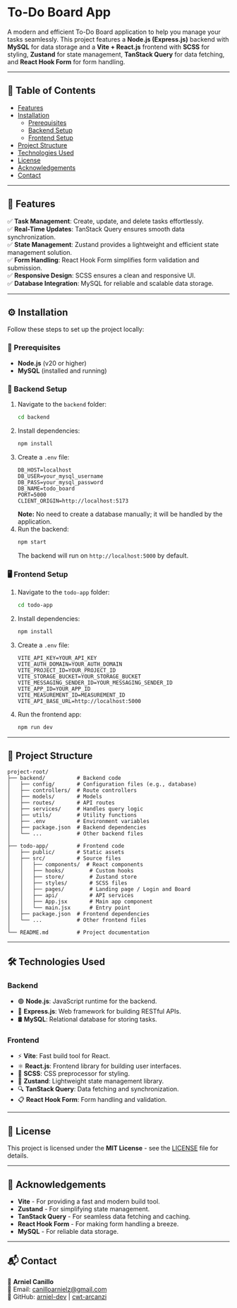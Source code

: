# To-Do Board App

A modern and efficient To-Do Board application to help you manage your tasks seamlessly. This project features a **Node.js (Express.js)** backend with **MySQL** for data storage and a **Vite + React.js** frontend with **SCSS** for styling, **Zustand** for state management, **TanStack Query** for data fetching, and **React Hook Form** for form handling.

---

## 📌 Table of Contents

- [Features](#features)
- [Installation](#installation)
  - [Prerequisites](#prerequisites)
  - [Backend Setup](#backend-setup)
  - [Frontend Setup](#frontend-setup)
- [Project Structure](#project-structure)
- [Technologies Used](#technologies-used)
- [License](#license)
- [Acknowledgements](#acknowledgements)
- [Contact](#contact)

---

## 🚀 Features

✅ **Task Management**: Create, update, and delete tasks effortlessly.  
✅ **Real-Time Updates**: TanStack Query ensures smooth data synchronization.  
✅ **State Management**: Zustand provides a lightweight and efficient state management solution.  
✅ **Form Handling**: React Hook Form simplifies form validation and submission.  
✅ **Responsive Design**: SCSS ensures a clean and responsive UI.  
✅ **Database Integration**: MySQL for reliable and scalable data storage.  

---

## ⚙️ Installation

Follow these steps to set up the project locally:

### 📌 Prerequisites

- **Node.js** (v20 or higher)
- **MySQL** (installed and running)

### 🔧 Backend Setup

1. Navigate to the `backend` folder:
   ```sh
   cd backend
   ```
2. Install dependencies:
   ```sh
   npm install
   ```
3. Create a `.env` file:
   ```env
   DB_HOST=localhost
   DB_USER=your_mysql_username
   DB_PASS=your_mysql_password
   DB_NAME=todo_board
   PORT=5000
   CLIENT_ORIGIN=http://localhost:5173
   ```
   **Note:** No need to create a database manually; it will be handled by the application.
4. Run the backend:
   ```sh
   npm start
   ```
   The backend will run on `http://localhost:5000` by default.

### 🖥️ Frontend Setup

1. Navigate to the `todo-app` folder:
   ```sh
   cd todo-app
   ```
2. Install dependencies:
   ```sh
   npm install
   ```
3. Create a `.env` file:
   ```env
   VITE_API_KEY=YOUR_API_KEY
   VITE_AUTH_DOMAIN=YOUR_AUTH_DOMAIN
   VITE_PROJECT_ID=YOUR_PROJECT_ID
   VITE_STORAGE_BUCKET=YOUR_STORAGE_BUCKET
   VITE_MESSAGING_SENDER_ID=YOUR_MESSAGING_SENDER_ID
   VITE_APP_ID=YOUR_APP_ID
   VITE_MEASUREMENT_ID=MEASUREMENT_ID
   VITE_API_BASE_URL=http://localhost:5000
   ```
4. Run the frontend app:
   ```sh
   npm run dev
   ```

---

## 📂 Project Structure

```
project-root/
├── backend/          # Backend code
│   ├── config/       # Configuration files (e.g., database)
│   ├── controllers/  # Route controllers
│   ├── models/       # Models
│   ├── routes/       # API routes
│   ├── services/     # Handles query logic
│   ├── utils/        # Utility functions
│   ├── .env          # Environment variables
│   ├── package.json  # Backend dependencies
│   └── ...           # Other backend files
│
├── todo-app/         # Frontend code
│   ├── public/       # Static assets
│   ├── src/          # Source files
│   │   ├── components/  # React components
│   │   ├── hooks/        # Custom hooks
│   │   ├── store/        # Zustand store
│   │   ├── styles/       # SCSS files
│   │   ├── pages/        # Landing page / Login and Board
│   │   ├── api/          # API services
│   │   ├── App.jsx       # Main app component
│   │   └── main.jsx      # Entry point
│   ├── package.json  # Frontend dependencies
│   └── ...           # Other frontend files
│
└── README.md         # Project documentation
```

---

## 🛠 Technologies Used

### **Backend**
- 🟢 **Node.js**: JavaScript runtime for the backend.
- 🚀 **Express.js**: Web framework for building RESTful APIs.
- 🛢 **MySQL**: Relational database for storing tasks.

### **Frontend**
- ⚡ **Vite**: Fast build tool for React.
- ⚛️ **React.js**: Frontend library for building user interfaces.
- 🎨 **SCSS**: CSS preprocessor for styling.
- 🔄 **Zustand**: Lightweight state management library.
- 🔍 **TanStack Query**: Data fetching and synchronization.
- 📋 **React Hook Form**: Form handling and validation.

---

## 📜 License

This project is licensed under the **MIT License** - see the [LICENSE](LICENSE) file for details.

---

## 🙌 Acknowledgements

- **Vite** - For providing a fast and modern build tool.
- **Zustand** - For simplifying state management.
- **TanStack Query** - For seamless data fetching and caching.
- **React Hook Form** - For making form handling a breeze.
- **MySQL** - For reliable data storage.

---

## 📬 Contact

📌 **Arniel Canillo**  
📧 Email: [canilloarnielz@gmail.com](mailto:canilloarnielz@gmail.com)  
🐙 GitHub: [arniel-dev](https://github.com/arniel-dev) | [cwt-arcanzi](https://github.com/cwt-arcanzi)  


